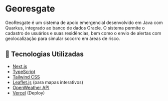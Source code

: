 
# Georesgate

GeoResgate é um sistema de apoio emergencial desenvolvido em Java com Quarkus, integrado ao banco de dados Oracle. O sistema permite o cadastro de usuários e suas residências, bem como o envio de alertas com geolocalização para simular socorro em áreas de risco.




## 🚀 Tecnologias Utilizadas

- [Next.js](https://nextjs.org/)
- [TypeScript](https://www.typescriptlang.org/)
- [Tailwind CSS](https://tailwindcss.com/)
- [Leaflet.js](https://leafletjs.com/) (para mapas interativos)
- [OpenWeather API](https://openweathermap.org/)
- [Vercel](https://vercel.com/) (Deploy)